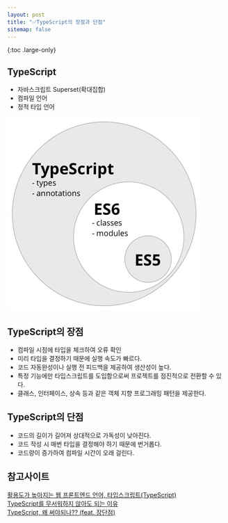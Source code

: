 ```yaml
---
layout: post
title: "✅TypeScript의 장점과 단점"
sitemap: false
---
```


{:toc .large-only}

## TypeScript

- 자바스크립트 Superset(확대집합)
- 컴파일 언어
- 정적 타입 언어

<img src="/assets/img/blog/2021-09-15-typescript_01.png">

## TypeScript의 장점

- 컴파일 시점에 타입을 체크하여 오류 확인
- 미리 타입을 결정하기 때문에 실행 속도가 빠르다.
- 코드 자동완성이나 실행 전 피드백을 제공하여 생산성이 높다.
- 특정 기능에만 타입스크립트를 도입함으로써 프로젝트를 점진적으로 전환할 수 있다.
- 클래스, 인터페이스, 상속 등과 같은 객체 지향 프로그래밍 패턴을 제공한다.

## TypeScript의 단점

- 코드의 길이가 길어져 상대적으로 가독성이 낮아진다.
- 코드 작성 시 매번 타입을 결정해야 하기 때문에 번거롭다.
- 코드량이 증가하여 컴파일 시간이 오래 걸린다.

## 참고사이트

[활용도가 높아지는 웹 프론트엔드 언어, 타입스크립트(TypeScript)](https://www.samsungsds.com/kr/insights/TypeScript.html)<br/>
[TypeScript를 무서워하지 않아도 되는 이유](https://han41858.tistory.com/14)<br/>
[TypeScript, 왜 써야되나?? (feat. 장단점)](https://imraccoon-developer.tistory.com/11)
